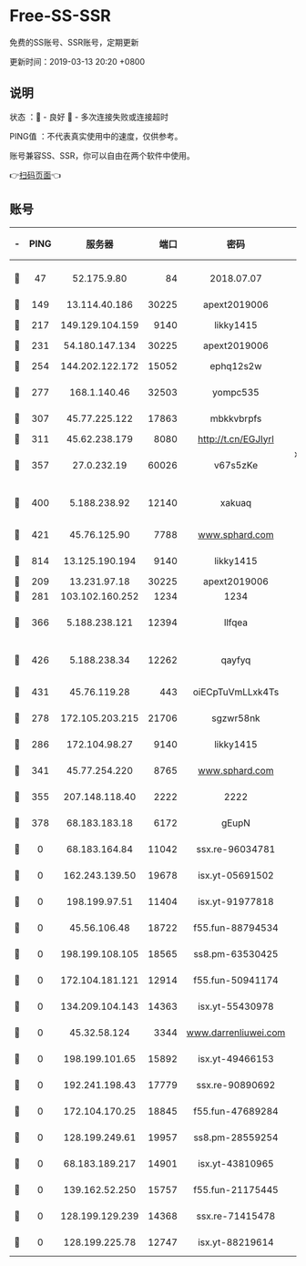 # Free-SS-SSR

免费的SS账号、SSR账号，定期更新

更新时间：2019-03-13 20:20 +0800

## 说明

状态     ：🙂 - 良好 🙁 - 多次连接失败或连接超时

PING值   ：不代表真实使用中的速度，仅供参考。

账号兼容SS、SSR，你可以自由在两个软件中使用。

👉[扫码页面](https://liesauer.github.io/Free-SS-SSR/)👈

## 账号

|-|PING|服务器|端口|密码|加密方式|区域|
|:----:|:----:|:-----:|-----:|:----:|:----:|:----:|
|🙂|47|52.175.9.80|84|2018.07.07|chacha20-ietf-poly1305|HK|
|🙂|149|13.114.40.186|30225|apext2019006|chacha20|JP|
|🙂|217|149.129.104.159|9140|likky1415|aes-256-cfb|HK|
|🙂|231|54.180.147.134|30225|apext2019006|chacha20|KR|
|🙂|254|144.202.122.172|15052|ephq12s2w|aes-256-cfb|US|
|🙂|277|168.1.140.46|32503|yompc535|aes-256-cfb|AU|
|🙂|307|45.77.225.122|17863|mbkkvbrpfs|aes-256-cfb|GB|
|🙂|311|45.62.238.179|8080|http://t.cn/EGJIyrl|rc4-md5|CA|
|🙂|357|27.0.232.19|60026|v67s5zKe|xchacha20-ietf-poly1305|HK|
|🙂|400|5.188.238.92|12140|xakuaq|chacha20-ietf-poly1305|BR|
|🙂|421|45.76.125.90|7788|www.sphard.com|aes-256-cfb|AU|
|🙂|814|13.125.190.194|9140|likky1415|aes-256-cfb|KR|
|🙂|209|13.231.97.18|30225|apext2019006|chacha20|JP|
|🙂|281|103.102.160.252|1234|1234|rc4-md5|JP|
|🙂|366|5.188.238.121|12394|llfqea|chacha20-ietf-poly1305|BR|
|🙂|426|5.188.238.34|12262|qayfyq|chacha20-ietf-poly1305|BR|
|🙂|431|45.76.119.28|443|oiECpTuVmLLxk4Ts|aes-256-cfb|AU|
|🙁|278|172.105.203.215|21706|sgzwr58nk|aes-256-cfb|JP|
|🙁|286|172.104.98.27|9140|likky1415|aes-256-cfb|JP|
|🙁|341|45.77.254.220|8765|www.sphard.com|aes-256-cfb|SG|
|🙁|355|207.148.118.40|2222|2222|aes-256-cfb|SG|
|🙁|378|68.183.183.18|6172|gEupN|aes-256-cfb|SG|
|🙁|0|68.183.164.84|11042|ssx.re-96034781|aes-256-cfb|US|
|🙁|0|162.243.139.50|19678|isx.yt-05691502|aes-256-cfb|US|
|🙁|0|198.199.97.51|11404|isx.yt-91977818|aes-256-cfb|US|
|🙁|0|45.56.106.48|18722|f55.fun-88794534|aes-256-cfb|US|
|🙁|0|198.199.108.105|18565|ss8.pm-63530425|aes-256-cfb|US|
|🙁|0|172.104.181.121|12914|f55.fun-50941174|aes-256-cfb|SG|
|🙁|0|134.209.104.143|14363|isx.yt-55430978|aes-256-cfb|SG|
|🙁|0|45.32.58.124|3344|www.darrenliuwei.com|aes-256-cfb|JP|
|🙁|0|198.199.101.65|15892|isx.yt-49466153|aes-256-cfb|US|
|🙁|0|192.241.198.43|17779|ssx.re-90890692|aes-256-cfb|US|
|🙁|0|172.104.170.25|18845|f55.fun-47689284|aes-256-cfb|SG|
|🙁|0|128.199.249.61|19957|ss8.pm-28559254|aes-256-cfb|SG|
|🙁|0|68.183.189.217|14901|isx.yt-43810965|aes-256-cfb|SG|
|🙁|0|139.162.52.250|15757|f55.fun-21175445|aes-256-cfb|SG|
|🙁|0|128.199.129.239|14368|ssx.re-71415478|aes-256-cfb|SG|
|🙁|0|128.199.225.78|12747|isx.yt-88219614|aes-256-cfb|SG|
